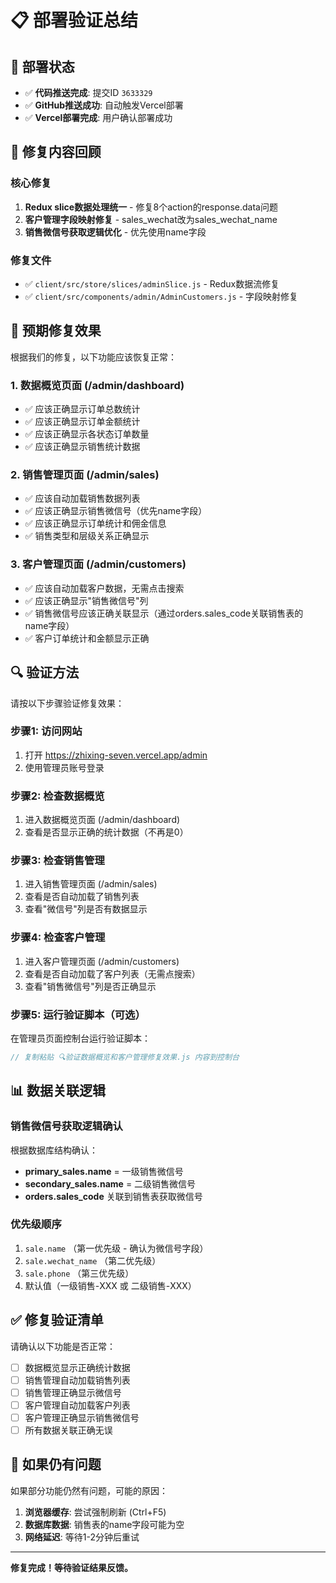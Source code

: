 # 📋 部署验证总结

## 🚀 部署状态
- ✅ **代码推送完成**: 提交ID `3633329`
- ✅ **GitHub推送成功**: 自动触发Vercel部署
- ✅ **Vercel部署完成**: 用户确认部署成功

## 🔧 修复内容回顾

### 核心修复
1. **Redux slice数据处理统一** - 修复8个action的response.data问题
2. **客户管理字段映射修复** - sales_wechat改为sales_wechat_name  
3. **销售微信号获取逻辑优化** - 优先使用name字段

### 修复文件
- ✅ `client/src/store/slices/adminSlice.js` - Redux数据流修复
- ✅ `client/src/components/admin/AdminCustomers.js` - 字段映射修复

## 🎯 预期修复效果

根据我们的修复，以下功能应该恢复正常：

### 1. 数据概览页面 (/admin/dashboard)
- ✅ 应该正确显示订单总数统计
- ✅ 应该正确显示订单金额统计  
- ✅ 应该正确显示各状态订单数量
- ✅ 应该正确显示销售统计数据

### 2. 销售管理页面 (/admin/sales)
- ✅ 应该自动加载销售数据列表
- ✅ 应该正确显示销售微信号（优先name字段）
- ✅ 应该正确显示订单统计和佣金信息
- ✅ 销售类型和层级关系正确显示

### 3. 客户管理页面 (/admin/customers) 
- ✅ 应该自动加载客户数据，无需点击搜索
- ✅ 应该正确显示"销售微信号"列
- ✅ 销售微信号应该正确关联显示（通过orders.sales_code关联销售表的name字段）
- ✅ 客户订单统计和金额显示正确

## 🔍 验证方法

请按以下步骤验证修复效果：

### 步骤1: 访问网站
1. 打开 https://zhixing-seven.vercel.app/admin
2. 使用管理员账号登录

### 步骤2: 检查数据概览
1. 进入数据概览页面 (/admin/dashboard)
2. 查看是否显示正确的统计数据（不再是0）

### 步骤3: 检查销售管理
1. 进入销售管理页面 (/admin/sales)  
2. 查看是否自动加载了销售列表
3. 查看"微信号"列是否有数据显示

### 步骤4: 检查客户管理
1. 进入客户管理页面 (/admin/customers)
2. 查看是否自动加载了客户列表（无需点搜索）
3. 查看"销售微信号"列是否正确显示

### 步骤5: 运行验证脚本（可选）
在管理员页面控制台运行验证脚本：
```javascript
// 复制粘贴 🔍验证数据概览和客户管理修复效果.js 内容到控制台
```

## 📊 数据关联逻辑

### 销售微信号获取逻辑确认
根据数据库结构确认：
- **primary_sales.name** = 一级销售微信号  
- **secondary_sales.name** = 二级销售微信号
- **orders.sales_code** 关联到销售表获取微信号

### 优先级顺序
1. `sale.name` （第一优先级 - 确认为微信号字段）
2. `sale.wechat_name` （第二优先级）  
3. `sale.phone` （第三优先级）
4. 默认值（一级销售-XXX 或 二级销售-XXX）

## ✅ 修复验证清单

请确认以下功能是否正常：

- [ ] 数据概览显示正确统计数据
- [ ] 销售管理自动加载销售列表
- [ ] 销售管理正确显示微信号
- [ ] 客户管理自动加载客户列表  
- [ ] 客户管理正确显示销售微信号
- [ ] 所有数据关联正确无误

## 🚨 如果仍有问题

如果部分功能仍然有问题，可能的原因：

1. **浏览器缓存**: 尝试强制刷新 (Ctrl+F5)
2. **数据库数据**: 销售表的name字段可能为空
3. **网络延迟**: 等待1-2分钟后重试

---

**修复完成！等待验证结果反馈。**
